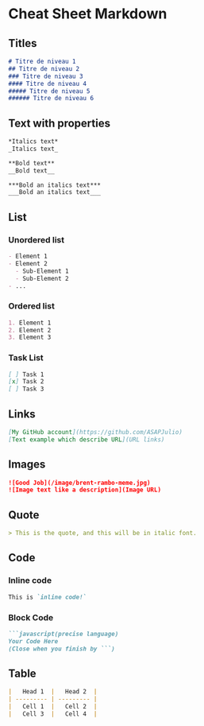 # Cheat Sheet Markdown

## Titles

```markdown
# Titre de niveau 1
## Titre de niveau 2
### Titre de niveau 3
#### Titre de niveau 4
##### Titre de niveau 5
###### Titre de niveau 6
```

## Text with properties

```markdown
*Italics text*
_Italics text_

**Bold text**
__Bold text__

***Bold an italics text***
___Bold an italics text___
```

## List

### Unordered list

```markdown
- Element 1
- Element 2
  - Sub-Element 1
  - Sub-Element 2
- ...
```

### Ordered list

```markdown
1. Element 1
2. Element 2
3. Element 3
```

### Task List

```markdown
[ ] Task 1
[x] Task 2
[ ] Task 3
```

## Links

```markdown
[My GitHub account](https://github.com/ASAPJulio)
[Text example which describe URL](URL links)
```

## Images

```markdown
![Good Job](/image/brent-rambo-meme.jpg)
![Image text like a description](Image URL)
```

## Quote

```markdown
> This is the quote, and this will be in italic font.
```

## Code

### Inline code

```markdown
This is `inline code!`
```

### Block Code

```markdown
```javascript(precise language)
Your Code Here
(Close when you finish by ```)
```

## Table

```markdown
|   Head 1  |   Head 2  |
| --------- | --------- |
|   Cell 1  |   Cell 2  |
|   Cell 3  |   Cell 4  |
```
